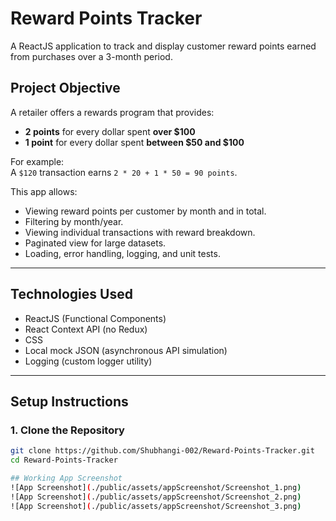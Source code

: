 
# Reward Points Tracker 

A ReactJS application to track and display customer reward points earned from purchases over a 3-month period.

## Project Objective

A retailer offers a rewards program that provides:
- **2 points** for every dollar spent **over $100**
- **1 point** for every dollar spent **between $50 and $100**

For example:  
A `$120` transaction earns `2 * 20 + 1 * 50 = 90 points`.

This app allows:
- Viewing reward points per customer by month and in total.
- Filtering by month/year.
- Viewing individual transactions with reward breakdown.
- Paginated view for large datasets.
- Loading, error handling, logging, and unit tests.

---

## Technologies Used

- ReactJS (Functional Components)
- React Context API (no Redux)
- CSS
- Local mock JSON (asynchronous API simulation)
- Logging (custom logger utility)

---

## Setup Instructions

### 1. Clone the Repository
```bash
git clone https://github.com/Shubhangi-002/Reward-Points-Tracker.git
cd Reward-Points-Tracker

## Working App Screenshot
![App Screenshot](./public/assets/appScreenshot/Screenshot_1.png)
![App Screenshot](./public/assets/appScreenshot/Screenshot_2.png)
![App Screenshot](./public/assets/appScreenshot/Screenshot_3.png)



